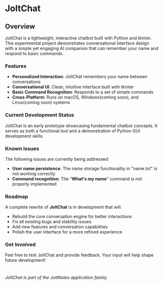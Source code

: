 # JoltChat
## Overview
JoltChat is a lightweight, interactive chatbot built with Python and tkinter. This experimental project demonstrates conversational interface design with a simple yet engaging AI companion that can remember your name and respond to basic commands.

### Features

- **Personalized Interaction**: JoltChat remembers your name between conversations
- **Conversational UI**: Clean, intuitive interface built with tkinter
- **Basic Command Recognition**: Responds to a set of simple commands
- **Cross-Platform**: Runs on macOS, Windows(coming soon), and Linux(coming soon) systems

### Current Development Status
JoltChat is an early prototype showcasing fundamental chatbot concepts. It serves as both a functional tool and a demonstration of Python GUI development skills.

### Known Issues
The following issues are currently being addressed:

- **User name persistence**: The name storage functionality in "name.txt" is not working correctly
- **Command recognition**: The "**What's my name**" command is not properly implemented

### Roadmap
A complete rewrite of **JoltChat** is in development that will:

- Rebuild the core conversation engine for better interactions
- Fix all existing bugs and stability issues
- Add new features and conversation capabilities
- Polish the user interface for a more refined experience

### Get Involved
Feel free to test JoltChat and provide feedback. Your input will help shape future development!

#

*JoltChat is part of the JoltNotes application family.*
